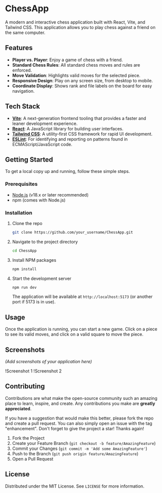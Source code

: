 # ChessApp

A modern and interactive chess application built with React, Vite, and Tailwind CSS. This application allows you to play chess against a friend on the same computer.

## Features

- **Player vs. Player**: Enjoy a game of chess with a friend.
- **Standard Chess Rules**: All standard chess moves and rules are enforced.
- **Move Validation**: Highlights valid moves for the selected piece.
- **Responsive Design**: Play on any screen size, from desktop to mobile.
- **Coordinate Display**: Shows rank and file labels on the board for easy navigation.

## Tech Stack

- **[Vite](https://vitejs.dev/)**: A next-generation frontend tooling that provides a faster and leaner development experience.
- **[React](https://reactjs.org/)**: A JavaScript library for building user interfaces.
- **[Tailwind CSS](https://tailwindcss.com/)**: A utility-first CSS framework for rapid UI development.
- **[ESLint](https://eslint.org/)**: For identifying and reporting on patterns found in ECMAScript/JavaScript code.

## Getting Started

To get a local copy up and running, follow these simple steps.

### Prerequisites

- [Node.js](https://nodejs.org/en/) (v18.x or later recommended)
- npm (comes with Node.js)

### Installation

1.  Clone the repo
    ```sh
    git clone https://github.com/your_username/ChessApp.git
    ```
2.  Navigate to the project directory
    ```sh
    cd ChessApp
    ```
3.  Install NPM packages
    ```sh
    npm install
    ```
4.  Start the development server
    ```sh
    npm run dev
    ```
    The application will be available at `http://localhost:5173` (or another port if 5173 is in use).

## Usage

Once the application is running, you can start a new game. Click on a piece to see its valid moves, and click on a valid square to move the piece.

## Screenshots

_(Add screenshots of your application here)_

!Screenshot 1
!Screenshot 2

## Contributing

Contributions are what make the open-source community such an amazing place to learn, inspire, and create. Any contributions you make are **greatly appreciated**.

If you have a suggestion that would make this better, please fork the repo and create a pull request. You can also simply open an issue with the tag "enhancement".
Don't forget to give the project a star! Thanks again!

1.  Fork the Project
2.  Create your Feature Branch (`git checkout -b feature/AmazingFeature`)
3.  Commit your Changes (`git commit -m 'Add some AmazingFeature'`)
4.  Push to the Branch (`git push origin feature/AmazingFeature`)
5.  Open a Pull Request

## License

Distributed under the MIT License. See `LICENSE` for more information.
